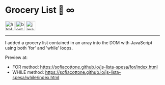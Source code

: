 # Grocery List 🛒 ∞

<img width="30" height="30" src="https://img.icons8.com/color/30/html-5--v1.png" alt="html-5--v1"/> <img width="30" height="30" src="https://img.icons8.com/color/30/bootstrap--v2.png" alt="bootstrap--v2"/> <img width="30" height="30" src="https://img.icons8.com/color/30/javascript--v1.png" alt="javascript--v1"/>

---

I added a grocery list contained in an array into the DOM with JavaScript using both 'for' and 'while' loops.

Preview at: 
- FOR method: https://sofiacottone.github.io/js-lista-spesa/for/index.html
- WHILE method: https://sofiacottone.github.io/js-lista-spesa/while/index.html



